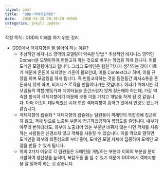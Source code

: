 ```yaml
---
layout: post
title:  "DDD-객체지향이란"
date:   2020-01-28 20:19:20 +0900
categories: jekyll update
---
```

작성 목적 : DDD의 이해를 하기 위한 정리

+ DDD에서 객체지향을 잘 알아야 하는 이유?
    - 추상적인 비지니스 영역의 모델링이 익숙한 방법
          * 추상적인 비지니스 영역인 Domain을 모델링하여 만들고자 하는 것으로 바꾸는 작업을 하게 됩니다. 이를 도메인 모델링이라고 합니다.
      그리고 도메인은 팀원 각자가 생각하는 것이 다르기 때문에 혼돈이 되지않는 기준이 필요한데, 이를 Context라고 하며, 이를 규정을 하며 모델링을 하게 됩니다.
      즉 만들고자하는 것을 팀원들간 의사소통을 혼돈되지 않게 하며, 비지니스 로직을 만들어나가는 것입니다.
      이러기 위해서는 각 모델들의 역할(행동?)과 데이터들을 혼란스럽지 않게 정돈해야 하는데,
      가장 익숙한 방식이 객체지향이기 때문에 보통 이를 가지고 개발을 하게 된 것 같습니다. 아마 이것이 대두되었던 시대 또한 객체지향이 흥하고 있어서 인것도 
      있는거 같습니다. 
    - 객체지향의 캡슐화
          * 객체지향의 캡슐화는 팀원들이 객체안의 복잡성에 접근하지 않고, 객체 밖으로 노출된 부분에 접근하겠금하여 복잡도를 줄입니다.
      내부가 아무리 변하더라도, 외부에 노출되어 있는 부분만 바뀌지 않는 다면 객체를 사용하는 사람들은 신경쓰지 않고 객체를 사용할 수 있습니다.
      이를 역으로 말하면 도메인을 외부의 의존성으로 부터 줄여, 도메인 모델 자체에 집중하여 도메인 모델을 만들 수 있게 됩니다.
    - 위의 2가지 이유로 각 팀원들은 도메인을 개발하는 부분과 이외의 부분을 분리 개발하여 생산성을 높히며, 복잡도를 줄 일 수 있기 때문에
      DDD에서 객체지향을 잘 알아야 하는 것 같습니다.